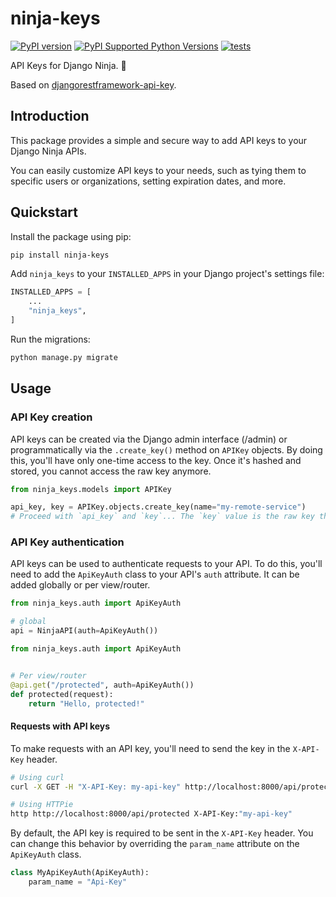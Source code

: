 # ninja-keys

[![PyPI version](https://badge.fury.io/py/ninja-keys.svg)](https://badge.fury.io/py/ninja-keys)
[![PyPI Supported Python Versions](https://img.shields.io/pypi/pyversions/ninja-keys.svg)](https://pypi.python.org/pypi/ninja-keys/)
[![tests](https://github.com/feliperalmeida/ninja-keys/actions/workflows/tests.yml/badge.svg?branch=main)](https://github.com/feliperalmeida/ninja-keys/actions/workflows/tests.yml)

API Keys for Django Ninja. 🔐

Based on [djangorestframework-api-key](https://github.com/florimondmanca/djangorestframework-api-key).

## Introduction

This package provides a simple and secure way to add API keys to your Django Ninja APIs.

You can easily customize API keys to your needs, such as tying them to specific users or organizations, setting
expiration dates, and more.

## Quickstart

Install the package using pip:

```bash
pip install ninja-keys
```

Add `ninja_keys` to your `INSTALLED_APPS` in your Django project's settings file:

```python
INSTALLED_APPS = [
    ...
    "ninja_keys",
]
```

Run the migrations:

```bash
python manage.py migrate
```

## Usage

### API Key creation

API keys can be created via the Django admin interface (/admin) or programmatically via the `.create_key()` method on
`APIKey` objects. By doing this, you'll have only one-time access to the key. Once it's hashed and stored, you cannot
access the raw key anymore.

```python
from ninja_keys.models import APIKey

api_key, key = APIKey.objects.create_key(name="my-remote-service")
# Proceed with `api_key` and `key`... The `key` value is the raw key that should be provided to the client.
```

### API Key authentication

API keys can be used to authenticate requests to your API. To do this, you'll need to add the `ApiKeyAuth` class to
your API's `auth` attribute. It can be added globally or per view/router.

```python
from ninja_keys.auth import ApiKeyAuth

# global
api = NinjaAPI(auth=ApiKeyAuth())
```

```python
from ninja_keys.auth import ApiKeyAuth


# Per view/router
@api.get("/protected", auth=ApiKeyAuth())
def protected(request):
    return "Hello, protected!"
```

#### Requests with API keys

To make requests with an API key, you'll need to send the key in the `X-API-Key` header.

```bash
# Using curl
curl -X GET -H "X-API-Key: my-api-key" http://localhost:8000/api/protected

# Using HTTPie
http http://localhost:8000/api/protected X-API-Key:"my-api-key"
```

By default, the API key is required to be sent in the `X-API-Key` header. You can change this behavior by overriding
the `param_name` attribute on the `ApiKeyAuth` class.

```python
class MyApiKeyAuth(ApiKeyAuth):
    param_name = "Api-Key"
```

